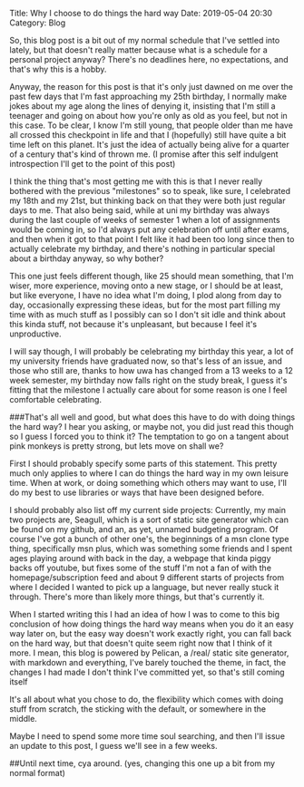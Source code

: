 Title: Why I choose to do things the hard way
Date: 2019-05-04 20:30
Category: Blog

So, this blog post is a bit out of my normal schedule that I've settled into lately, but that doesn't really matter because what is a schedule for a personal project anyway? There's no deadlines here, no expectations, and that's why this is a hobby.

Anyway, the reason for this post is that it's only just dawned on me over the past few days that I'm fast approaching my 25th birthday, I normally make jokes about my age along the lines of denying it, insisting that I'm still a teenager and going on about how you're only as old as you feel, but not in this case. To be clear, I know I'm still young, that people older than me have all crossed this checkpoint in life and that I (hopefully) still have quite a bit time left on this planet. It's just the idea of actually being alive for a quarter of a century that's kind of thrown me.
(I promise after this self indulgent introspection I'll get to the point of this post)

I think the thing that's most getting me with this is that I never really bothered with the previous "milestones" so to speak, like sure, I celebrated my 18th and my 21st, but thinking back on that they were both just regular days to me. That also being said, while at uni my birthday was always during the last couple of weeks of semester 1 when a lot of assignments would be coming in, so I'd always put any celebration off until after exams, and then when it got to that point I felt like it had been too long since then to actually celebrate my birthday, and there's nothing in particular special about a birthday anyway, so why bother?

This one just feels different though, like 25 should mean something, that I'm wiser, more experience, moving onto a new stage, or I should be at least, but like everyone, I have no idea what I'm doing, I plod along from day to day, occasionally expressing these ideas, but for the most part filling my time with as much stuff as I possibly can so I don't sit idle and think about this kinda stuff, not because it's unpleasant, but because I feel it's unproductive.

I will say though, I will probably be celebrating my birthday this year, a lot of my university friends have graduated now, so that's less of an issue, and those who still are, thanks to how uwa has changed from a 13 weeks to a 12 week semester, my birthday now falls right on the study break, I guess it's fitting that the milestone I actually care about for some reason is one I feel comfortable celebrating.

###That's all well and good, but what does this have to do with doing things the hard way?
I hear you asking, or maybe not, you did just read this though so I guess I forced you to think it? The temptation to go on a tangent about pink monkeys is pretty strong, but lets move on shall we?

First I should probably specify some parts of this statement. This pretty much only applies to where I can do things the hard way in my own leisure time. When at work, or doing something which others may want to use, I'll do my best to use libraries or ways that have been designed before.

I should probably also list off my current side projects:
Currently, my main two projects are, Seagull, which is a sort of static site generator which can be found on my github, and an, as yet, unnamed budgeting program. Of course I've got a bunch of other one's, the beginnings of a msn clone type thing, specifically msn plus, which was something some friends and I spent ages playing around with back in the day, a webpage that kinda piggy backs off youtube, but fixes some of the stuff I'm not a fan of with the homepage/subscription feed and about 9 different starts of projects from where I decided I wanted to pick up a language, but never really stuck it through. There's more than likely more things, but that's currently it.

When I started writing this I had an idea of how I was to come to this big conclusion of how doing things the hard way means when you do it an easy way later on, but the easy way doesn't work exactly right, you can fall back on the hard way, but that doesn't quite seem right now that I think of it more. I mean, this blog is powered by Pelican, a /real/ static site generator, with markdown and everything, I've barely touched the theme, in fact, the changes I had made I don't think I've committed yet, so that's still coming itself

It's all about what you chose to do, the flexibility which comes with doing stuff from scratch, the sticking with the default, or somewhere in the middle.

Maybe I need to spend some more time soul searching, and then I'll issue an update to this post, I guess we'll see in a few weeks.

##Until next time, cya around.
(yes, changing this one up a bit from my normal format)
